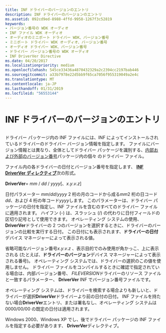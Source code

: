 ```yaml
---
title: INF ドライバーのバージョンのエントリ
description: INF ドライバーのバージョンのエントリ
ms.assetid: 092cd9ed-8988-4ffd-9958-1267f3c52819
keywords:
- バージョン番号の WDK オーディオ
- INF ファイル WDK オーディオ
- オーディオのミニポート ドライバー WDK、バージョン番号
- ミニポート ドライバー WDK オーディオ、バージョン番号
- オーディオ ドライバー WDK、バージョン番号
- ドライバー バージョン番号の WDK オーディオ
- INF DriverVer Directive
ms.date: 04/20/2017
ms.localizationpriority: medium
ms.openlocfilehash: 545ce33436a4870432329a2c2394cc2197bab446
ms.sourcegitcommit: a33b7978e22d5bb9f65ca7056f955319049a2e4c
ms.translationtype: MT
ms.contentlocale: ja-JP
ms.lasthandoff: 01/31/2019
ms.locfileid: "56553144"
---
```

# <a name="inf-driver-version-entry"></a>INF ドライバーのバージョンのエントリ


## <span id="inf_driver_version_entry"></span><span id="INF_DRIVER_VERSION_ENTRY"></span>


ドライバー パッケージ内の INF ファイルには、INF によってインストールされているドライバーのドライバー バージョン情報を指定します。 ファイルにバージョン情報とは異なり、全体としてドライバー パッケージを識別する、[内部および外部のバージョン番号](internal-and-external-version-numbers.md)パッケージ内の個々 のドライバー ファイル。

ファイル内の各ドライバーの日付とバージョン番号を指定します、 [ **INF DriverVer ディレクティブ**](https://msdn.microsoft.com/library/windows/hardware/ff547394)次の形式。

**DriverVer**= *mm* / *dd* / *yyyy*\[、*x*.*y*.*v*.*z*\]

日付パラメーター *mm*/*dd*/*yyyy* 2 桁の月のコードから成る*mm*2 桁の日コード*dd*、および 4 桁の年コード*yyyy*します。 このパラメーターは、ドライバー パッケージの日付を指定し、INF ファイルを含むのすべてのドライバー ファイルに適用されます。 ハイフン (-) は、スラッシュ (/) の代わりに日付フィールドの区切り記号として使用できます。 オペレーティング システムの使用、 **DriverVer**ドライバーの 2 つのバージョンを選択するときに、ドライバーのバージョンの比較を実行する日付。 この日付にも表示されます、**ドライバーの日付**デバイス マネージャーによって表示される値。

省略可能なバージョン番号*x*.*y*.*v*.*z* 、表示目的でのみ使用が角かっこ、上に表示される (たとえば、**ドライバーのバージョン**デバイス マネージャーによって表示される番号)。 オペレーティング システムでは、ドライバーの選択のこの値を使用しません。 ドライバー ファイルをコンパイルするときに確認で指定されている場合は、内部バージョン番号、 *FILEVERSION*ドライバーのリソース ファイルと一致するパラメーター、 **DriverVer** INF でバージョン番号ファイルです。

オペレーティング システムは、ドライバーを検索する場合よりも新しいと、ドライバーが選択**DriverVer**ドライバーより前の日付の日付。 INF ファイルを持たない場合**DriverVer**エントリ、または署名なし、オペレーティング システムは 0000/00/00 の既定の日付は適用されます。

Windows 2000、Windows XP でし、後でドライバー パッケージの INF ファイルを指定する必要があります、 **DriverVer**ディレクティブ。

 

 




